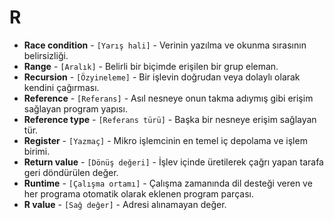 # **R**

* **Race condition** - `[Yarış hali]` - Verinin yazılma ve okunma sırasının belirsizliği.
* **Range** - `[Aralık]` - Belirli bir biçimde erişilen bir grup eleman.
* **Recursion** - `[Özyineleme]` - Bir işlevin doğrudan veya dolaylı olarak kendini çağırması.
* **Reference** - `[Referans]` - Asıl nesneye onun takma adıymış gibi erişim sağlayan program yapısı.
* **Reference type** - `[Referans türü]` - Başka bir nesneye erişim sağlayan tür.
* **Register** - `[Yazmaç]` - Mikro işlemcinin en temel iç depolama ve işlem birimi.
* **Return value** - `[Dönüş değeri]` - İşlev içinde üretilerek çağrı yapan tarafa geri döndürülen değer.
* **Runtime** - `[Çalışma ortamı]` - Çalışma zamanında dil desteği veren ve her programa otomatik olarak eklenen program parçası.
* **R value** - `[Sağ değer]` - Adresi alınamayan değer.
